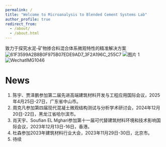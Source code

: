 ```yaml
---
permalink: /
title: "Welcome to Microanalysis to Blended Cement Systems Lab"
author_profile: true
redirect_from: 
  - /about/
  - /about.html
---
```


致力于探究水泥-矿物掺合料混合体系微观特性的精准解决方案
![61F3599A2B8B0F975B07EDE9AD7_3F2A196C_255C7](https://github.com/user-attachments/assets/d7dc8a66-a34c-4592-887b-b7d1a98d9bfb)
![图片 1](https://github.com/user-attachments/assets/b957e032-bb59-42ed-b286-0abe268e809a)
![WechatIMG1046](https://github.com/user-attachments/assets/0f6c5745-d59f-43a9-b79e-7b69058ce46e)



News
======
1. 陈宇、贾泽鹏参加第二届先进高端建筑材料开发与工程应用国际会议，2025年4月25日-27日，广东省中山市。
2. 周克凡参加第四届现代混凝土微观结构测试与分析学术研讨会，2024年12月20日-22日，黑龙江省哈尔滨市。 
3. 肖天宇、Soufian EL Mghari参加第十一届可代替建筑材料环境和技术影响国际会议，2023年12月13日-16日，香港。
4. 杜森参加2023年建筑材料行业大会，2023年11月29日-30日，北京市。
5. 待续
